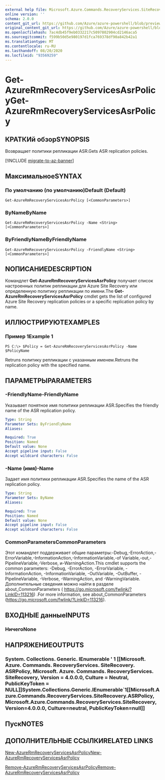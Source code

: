 ```yaml
---
external help file: Microsoft.Azure.Commands.RecoveryServices.SiteRecovery.dll-Help.xml
online version: ''
schema: 2.0.0
content_git_url: https://github.com/Azure/azure-powershell/blob/preview/src/ResourceManager/RecoveryServices.SiteRecovery/Commands.RecoveryServices.SiteRecovery/help/Get-AzureRmRecoveryServicesAsrPolicy.md
original_content_git_url: https://github.com/Azure/azure-powershell/blob/preview/src/ResourceManager/RecoveryServices.SiteRecovery/Commands.RecoveryServices.SiteRecovery/help/Get-AzureRmRecoveryServicesAsrPolicy.md
ms.openlocfilehash: 7ac4db45f9eb0332217c5097802904cd2146aca5
ms.sourcegitcommit: f599b50d5e980197d1fca769378df90a842b42a1
ms.translationtype: MT
ms.contentlocale: ru-RU
ms.lasthandoff: 08/20/2020
ms.locfileid: "93569259"
---
```

# <span data-ttu-id="9215a-101">Get-AzureRmRecoveryServicesAsrPolicy</span><span class="sxs-lookup"><span data-stu-id="9215a-101">Get-AzureRmRecoveryServicesAsrPolicy</span></span>

## <span data-ttu-id="9215a-102">КРАТКИй обзор</span><span class="sxs-lookup"><span data-stu-id="9215a-102">SYNOPSIS</span></span>
<span data-ttu-id="9215a-103">Возвращает политики репликации ASR.</span><span class="sxs-lookup"><span data-stu-id="9215a-103">Gets ASR replication policies.</span></span>

[!INCLUDE [migrate-to-az-banner](../../includes/migrate-to-az-banner.md)]

## <span data-ttu-id="9215a-104">Максимальное</span><span class="sxs-lookup"><span data-stu-id="9215a-104">SYNTAX</span></span>

### <span data-ttu-id="9215a-105">По умолчанию (по умолчанию)</span><span class="sxs-lookup"><span data-stu-id="9215a-105">Default (Default)</span></span>
```
Get-AzureRmRecoveryServicesAsrPolicy [<CommonParameters>]
```

### <span data-ttu-id="9215a-106">ByName</span><span class="sxs-lookup"><span data-stu-id="9215a-106">ByName</span></span>
```
Get-AzureRmRecoveryServicesAsrPolicy -Name <String> [<CommonParameters>]
```

### <span data-ttu-id="9215a-107">ByFriendlyName</span><span class="sxs-lookup"><span data-stu-id="9215a-107">ByFriendlyName</span></span>
```
Get-AzureRmRecoveryServicesAsrPolicy -FriendlyName <String> [<CommonParameters>]
```

## <span data-ttu-id="9215a-108">NОПИСАНИЕ</span><span class="sxs-lookup"><span data-stu-id="9215a-108">DESCRIPTION</span></span>
<span data-ttu-id="9215a-109">Командлет **Get-AzureRmRecoveryServicesAsrPolicy** получает список настроенных политик репликации для Azure Site Recovery или определенную политику репликации по имени.</span><span class="sxs-lookup"><span data-stu-id="9215a-109">The **Get-AzureRmRecoveryServicesAsrPolicy** cmdlet gets the list of configured Azure Site Recovery replication policies or a specific replication policy by name.</span></span>

## <span data-ttu-id="9215a-110">ИЛЛЮСТРИРУЮТ</span><span class="sxs-lookup"><span data-stu-id="9215a-110">EXAMPLES</span></span>

### <span data-ttu-id="9215a-111">Пример 1</span><span class="sxs-lookup"><span data-stu-id="9215a-111">Example 1</span></span>
```
PS C:\> $Policy = Get-AzureRmRecoveryServicesAsrPolicy -Name $PolicyName
```

<span data-ttu-id="9215a-112">Retruns политику репликации с указанным именем.</span><span class="sxs-lookup"><span data-stu-id="9215a-112">Retruns the replication policy with the specified name.</span></span>

## <span data-ttu-id="9215a-113">ПАРАМЕТРЫ</span><span class="sxs-lookup"><span data-stu-id="9215a-113">PARAMETERS</span></span>

### <span data-ttu-id="9215a-114">-FriendlyName</span><span class="sxs-lookup"><span data-stu-id="9215a-114">-FriendlyName</span></span>
<span data-ttu-id="9215a-115">Указывает понятное имя политики репликации ASR.</span><span class="sxs-lookup"><span data-stu-id="9215a-115">Specifies the friendly name of the ASR replication policy.</span></span>

```yaml
Type: String
Parameter Sets: ByFriendlyName
Aliases: 

Required: True
Position: Named
Default value: None
Accept pipeline input: False
Accept wildcard characters: False
```

### <span data-ttu-id="9215a-116">-Name (имя)</span><span class="sxs-lookup"><span data-stu-id="9215a-116">-Name</span></span>
<span data-ttu-id="9215a-117">Задает имя политики репликации ASR.</span><span class="sxs-lookup"><span data-stu-id="9215a-117">Specifies the name of the ASR replication policy.</span></span>

```yaml
Type: String
Parameter Sets: ByName
Aliases: 

Required: True
Position: Named
Default value: None
Accept pipeline input: False
Accept wildcard characters: False
```

### <span data-ttu-id="9215a-118">CommonParameters</span><span class="sxs-lookup"><span data-stu-id="9215a-118">CommonParameters</span></span>
<span data-ttu-id="9215a-119">Этот командлет поддерживает общие параметры:-Debug,-ErrorAction,-ErrorVariable,-InformationAction,-InformationVariable,-of Variable,-out,-PipelineVariable,-Verbose, и-WarningAction.</span><span class="sxs-lookup"><span data-stu-id="9215a-119">This cmdlet supports the common parameters: -Debug, -ErrorAction, -ErrorVariable, -InformationAction, -InformationVariable, -OutVariable, -OutBuffer, -PipelineVariable, -Verbose, -WarningAction, and -WarningVariable.</span></span> <span data-ttu-id="9215a-120">Дополнительные сведения можно найти в разделе about_CommonParameters ( https://go.microsoft.com/fwlink/?LinkID=113216) .</span><span class="sxs-lookup"><span data-stu-id="9215a-120">For more information, see about_CommonParameters (https://go.microsoft.com/fwlink/?LinkID=113216).</span></span>

## <span data-ttu-id="9215a-121">ВХОДНЫЕ данные</span><span class="sxs-lookup"><span data-stu-id="9215a-121">INPUTS</span></span>

### <span data-ttu-id="9215a-122">Ничего</span><span class="sxs-lookup"><span data-stu-id="9215a-122">None</span></span>

## <span data-ttu-id="9215a-123">НАПРЯЖЕНИЕ</span><span class="sxs-lookup"><span data-stu-id="9215a-123">OUTPUTS</span></span>

### <span data-ttu-id="9215a-124">System. Collections. Generic. IEnumerable ' 1 [[Microsoft. Azure. Commands. RecoveryServices. SiteRecovery. ASRPolicy, Microsoft. Azure. Commands. RecoveryServices. SiteRecovery, Version = 4.0.0.0, Culture = Neutral, PublicKeyToken = NULL]]</span><span class="sxs-lookup"><span data-stu-id="9215a-124">System.Collections.Generic.IEnumerable\`1[[Microsoft.Azure.Commands.RecoveryServices.SiteRecovery.ASRPolicy, Microsoft.Azure.Commands.RecoveryServices.SiteRecovery, Version=4.0.0.0, Culture=neutral, PublicKeyToken=null]]</span></span>

## <span data-ttu-id="9215a-125">Пуск</span><span class="sxs-lookup"><span data-stu-id="9215a-125">NOTES</span></span>

## <span data-ttu-id="9215a-126">ДОПОЛНИТЕЛЬНЫЕ ССЫЛКИ</span><span class="sxs-lookup"><span data-stu-id="9215a-126">RELATED LINKS</span></span>

[<span data-ttu-id="9215a-127">New-AzureRmRecoveryServicesAsrPolicy</span><span class="sxs-lookup"><span data-stu-id="9215a-127">New-AzureRmRecoveryServicesAsrPolicy</span></span>](./New-AzureRmRecoveryServicesAsrPolicy.md)

[<span data-ttu-id="9215a-128">Remove-AzureRmRecoveryServicesAsrPolicy</span><span class="sxs-lookup"><span data-stu-id="9215a-128">Remove-AzureRmRecoveryServicesAsrPolicy</span></span>](./Remove-AzureRmRecoveryServicesAsrPolicy.md)
